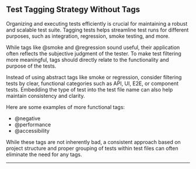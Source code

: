 ## Test Tagging Strategy Without Tags

Organizing and executing tests efficiently is crucial for maintaining a robust and scalable test suite. Tagging tests
helps streamline test runs for different purposes, such as integration, regression, smoke testing, and more.

While tags like @smoke and @regression sound useful, their application often reflects the subjective judgment of the
tester. To make test filtering more meaningful, tags should directly relate to the functionality and purpose of the
tests.

Instead of using abstract tags like smoke or regression, consider filtering tests by clear, functional categories such
as API, UI, E2E, or component tests. Embedding the type of test into the test file name can also help maintain
consistency and clarity.

Here are some examples of more functional tags:

- @negative
- @performance
- @accessibility

While these tags are not inherently bad, a consistent approach based on project structure and proper grouping of tests
within test files can often eliminate the need for any tags.

---